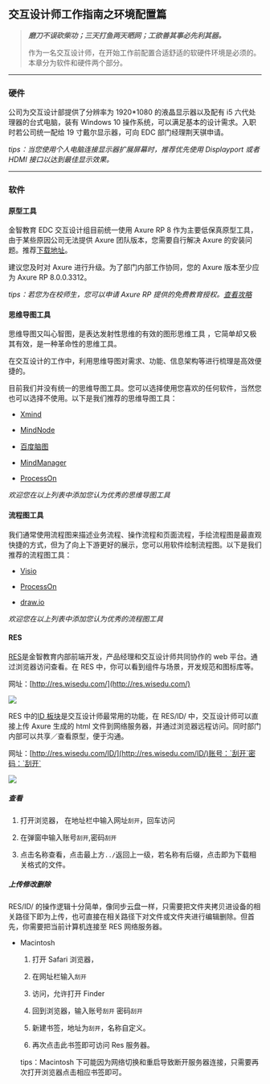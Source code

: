 ## 交互设计师工作指南之环境配置篇

> _**磨刀不误砍柴功；三天打鱼两天晒网；工欲善其事必先利其器。**_
>
> 作为一名交互设计师，在开始工作前配置合适舒适的软硬件环境是必须的。本章分为软件和硬件两个部分。

---

### 硬件

公司为交互设计部提供了分辨率为 1920\*1080 的液晶显示器以及配有 i5 六代处理器的台式电脑，装有 Windows 10 操作系统，可以满足基本的设计需求。入职时若公司统一配给 19 寸戴尔显示器，可向 EDC 部门经理荆天骐申请。

_tips：当您使用个人电脑连接显示器扩展屏幕时，推荐优先使用 Displayport 或者 HDMI 接口以达到最佳显示效果。_

---

### 软件

#### 原型工具

金智教育 EDC 交互设计组目前统一使用 Axure RP 8 作为主要低保真原型工具，由于某些原因公司无法提供 Axure 团队版本，您需要自行解决 Axure 的安装问题。推荐[下载地址](http://www.axure.com.cn)。

建议您及时对 Axure 进行升级。为了部门内部工作协同，您的 Axure 版本至少应为 Axure RP 8.0.0.3312。

_tips：若您为在校师生，您可以申请 Axure RP 提供的免费教育授权。_[_查看攻略_](http://www.axure.com.cn/3945/)

#### 思维导图工具

思维导图又叫心智图，是表达发射性思维的有效的图形思维工具 ，它简单却又极其有效，是一种革命性的思维工具。

在交互设计的工作中，利用思维导图对需求、功能、信息架构等进行梳理是高效便捷的。

目前我们并没有统一的思维导图工具。您可以选择使用您喜欢的任何软件，当然您也可以选择不使用。以下是我们推荐的思维导图工具：

* [Xmind](http://www.xmindchina.net)

* [MindNode](http://mindnode.com)

* [百度脑图](http://naotu.baidu.com)

* [MindManager](http://www.mindmanager.cc)

* [ProcessOn](http://www.processon.com)

_欢迎您在以上列表中添加您认为优秀的思维导图工具_

#### 流程图工具

我们通常使用流程图来描述业务流程、操作流程和页面流程，手绘流程图是最直观快捷的方式，但为了向上下游更好的展示，您可以用软件绘制流程图。以下是我们推荐的流程图工具：

* [Visio](https://products.office.com/zh-cn/visio/flowchart-software)

* [ProcessOn](http://www.processon.com)

* [draw.io](https://www.draw.io)

_欢迎您在以上列表中添加您认为优秀的流程图工具_

#### RES

[RES](http://res.wisedu.com/)是金智教育内部前端开发，产品经理和交互设计师共同协作的 web 平台。通过浏览器访问查看。在 RES 中，你可以看到组件与场景，开发规范和图标库等。

网址：[http://res.wisedu.com/](http://res.wisedu.com/)

![](http://oizi4nn30.bkt.clouddn.com/RES%E9%A6%96%E9%A1%B5.png)

RES 中的[ID 板块](http://res.wisedu.com/ID/)是交互设计师最常用的功能，在 RES/ID/ 中，交互设计师可以直接上传 Axure 生成的 html 文件到网络服务器，并通过浏览器远程访问。同时部门内部可以共享／查看原型，便于沟通。

网址：[http://res.wisedu.com/ID/](http://res.wisedu.com/ID/)账号：`刮开`密码：`刮开`

![](http://oizi4nn30.bkt.clouddn.com/RES:ID%E9%A6%96%E9%A1%B52.png)

##### 查看

1. 打开浏览器， 在地址栏中输入网址`刮开`，回车访问

2. 在弹窗中输入账号`刮开`,密码`刮开`

3. 点击名称查看，点击最上方`../`返回上一级，若名称有后缀，点击即为下载相关格式的文件。

##### 上传修改删除

RES/ID/ 的操作逻辑十分简单，像同步云盘一样，只需要把文件夹拷贝进设备的相关路径下即为上传，也可直接在相关路径下对文件或文件夹进行编辑删除。但首先，你需要把当前计算机连接至 RES 网络服务器。

* Macintosh

  1. 打开 Safari 浏览器，

  2. 在网址栏输入`刮开`

  3. 访问，允许打开 Finder

  4. 回到浏览器，输入账号`刮开` 密码`刮开`

  5. 新建书签，地址为`刮开`，名称自定义。

  6. 再次点击此书签即可访问 Res 服务器。

  tips：Macintosh 下可能因为网络切换和重启导致断开服务器连接，只需要再次打开浏览器点击相应书签即可。

  


